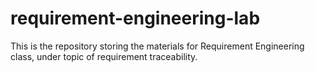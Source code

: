 # requirement-engineering-lab
This is the repository storing the materials for Requirement Engineering class, under topic of requirement traceability.
